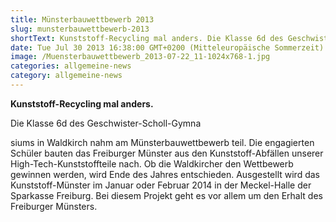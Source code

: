 ```yaml
---
title: Münsterbauwettbewerb 2013
slug: munsterbauwettbewerb-2013
shortText: Kunststoff-Recycling mal anders. Die Klasse 6d des Geschwister-Scholl-Gymnasiums in Waldkirch nahm am Münsterbauwettbewerb teil. Die engagierten Schüler bauten das Freiburger Münster aus den Kunststoff-Abfällen unserer …
date: Tue Jul 30 2013 16:38:00 GMT+0200 (Mitteleuropäische Sommerzeit)
image: /Muensterbauwettbewerb_2013-07-22_11-1024x768-1.jpg
categories: allgemeine-news
category: allgemeine-news
---
```


<strong>Kunststoff-Recycling mal anders.</strong></p>

<p>Die Klasse 6d des Geschwister-Scholl-Gymna

<!--more-->

siums in Waldkirch nahm am Münsterbauwettbewerb teil. Die engagierten Schüler bauten das Freiburger Münster aus den Kunststoff-Abfällen unserer High-Tech-Kunststoffteile nach. Ob die Waldkircher den Wettbewerb gewinnen werden, wird Ende des Jahres entschieden. Ausgestellt wird das Kunststoff-Münster im Januar oder Februar 2014 in der Meckel-Halle der Sparkasse Freiburg. Bei diesem Projekt geht es vor allem um den Erhalt des Freiburger Münsters.</p>

